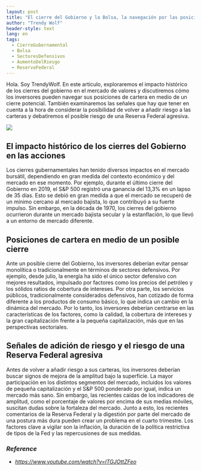 ```yaml
---
layout: post
title: "El cierre del Gobierno y la Bolsa, la navegación por las posiciones de cartera y la evaluación de la influencia de la Reserva Federal"
author: "Trendy Wolf"
header-style: text
lang: en
tags:
  - CierreGubernamental
  - Bolsa
  - SectoresDefensivos
  - AumentoDelRiesgo
  - ReservaFederal
---
```


Hola. Soy TrendyWolf. En este artículo, exploraremos el impacto histórico de los cierres del gobierno en el mercado de valores y discutiremos cómo los inversores pueden navegar sus posiciones de cartera en medio de un cierre potencial. También examinaremos las señales que hay que tener en cuenta a la hora de considerar la posibilidad de volver a añadir riesgo a las carteras y debatiremos el posible riesgo de una Reserva Federal agresiva.

<img
    src="https://i.ytimg.com/vi/lTGJOttZFeo/hqdefault.jpg"
/>


## El impacto histórico de los cierres del Gobierno en las acciones
Los cierres gubernamentales han tenido diversos impactos en el mercado bursátil, dependiendo en gran medida del contexto económico y del mercado en ese momento. Por ejemplo, durante el último cierre del Gobierno en 2019, el S&P 500 registró una ganancia del 13,3% en un lapso de 35 días. Esto se debió en gran medida a que el mercado se recuperó de un mínimo cercano al mercado bajista, lo que contribuyó a su fuerte impulso. Sin embargo, en la década de 1970, los cierres del gobierno ocurrieron durante un mercado bajista secular y la estanflación, lo que llevó a un entorno de mercado diferente.

## Posiciones de cartera en medio de un posible cierre
Ante un posible cierre del Gobierno, los inversores deberían evitar pensar monolítica o tradicionalmente en términos de sectores defensivos. Por ejemplo, desde julio, la energía ha sido el único sector defensivo con mejores resultados, impulsado por factores como los precios del petróleo y los sólidos ratios de cobertura de intereses. Por otra parte, los servicios públicos, tradicionalmente considerados defensivos, han cotizado de forma diferente a los productos de consumo básico, lo que indica un cambio en la dinámica del mercado. Por lo tanto, los inversores deberían centrarse en las características de los factores, como la calidad, la cobertura de intereses y la gran capitalización frente a la pequeña capitalización, más que en las perspectivas sectoriales.

## Señales de adición de riesgo y el riesgo de una Reserva Federal agresiva
Antes de volver a añadir riesgo a sus carteras, los inversores deberían buscar signos de mejora de la amplitud bajo la superficie. La mayor participación en los distintos segmentos del mercado, incluidos los valores de pequeña capitalización y el S&P 500 ponderado por igual, indica un mercado más sano. Sin embargo, las recientes caídas de los indicadores de amplitud, como el porcentaje de valores por encima de sus medias móviles, suscitan dudas sobre la fortaleza del mercado. Junto a esto, los recientes comentarios de la Reserva Federal y la digestión por parte del mercado de una postura más dura pueden crear un problema en el cuarto trimestre. Los factores clave a vigilar son la inflación, la duración de la política restrictiva de tipos de la Fed y las repercusiones de sus medidas.


### _Reference_
- _https://www.youtube.com/watch?v=lTGJOttZFeo_

